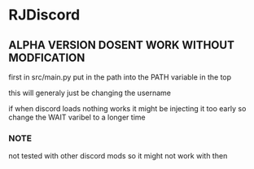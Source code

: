 # RJDiscord

## ALPHA VERSION DOSENT WORK WITHOUT MODFICATION
first in src/main.py put in the path into the PATH variable in the top

this will generaly just be changing the username

if when discord loads nothing works it might be injecting it too early so change the WAIT varibel to a longer time

### NOTE
not tested with other discord mods so it might not work with then
